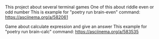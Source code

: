This project about several terminal games 
One of this about riddle even or odd number
This is example for "poetry run brain-even" command: 
https://asciinema.org/a/582061

Game about calculate expression and give an answer
This example for "poetry run brain-calc" command:
https://asciinema.org/a/583535